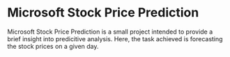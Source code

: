 # Microsoft Stock Price Prediction
Microsoft Stock Price Prediction is a small project intended to provide a brief insight into predicitive analysis. Here, the task achieved is forecasting the stock prices on a given day.
